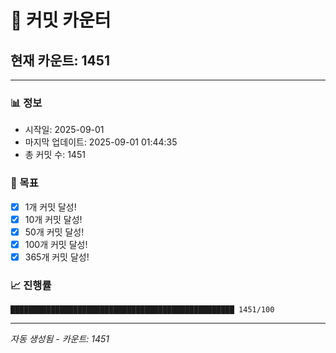# 🔢 커밋 카운터

## 현재 카운트: 1451

---

### 📊 정보
- 시작일: 2025-09-01
- 마지막 업데이트: 2025-09-01 01:44:35
- 총 커밋 수: 1451

### 🎯 목표
- [x] 1개 커밋 달성!
- [x] 10개 커밋 달성!
- [x] 50개 커밋 달성!
- [x] 100개 커밋 달성!
- [x] 365개 커밋 달성!

### 📈 진행률
```
██████████████████████████████████████████████████ 1451/100
```

---
*자동 생성됨 - 카운트: 1451*
